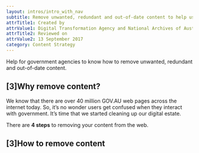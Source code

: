 ```yaml
---
layout: intros/intro_with_nav
subtitle: Remove unwanted, redundant and out-of-date content to help users find what they need.
attrTitle1: Created by
attrValue1: Digital Transformation Agency and National Archives of Australia
attrTitle2: Reviewed on
attrValue2: 13 September 2017
category: Content Strategy
---
```


Help for government agencies to know how to remove unwanted, redundant and out-of-date content. 

## [3]Why remove content?

We know that there are over 40 million GOV.AU web pages across the internet today. So, it’s no wonder users get confused when they interact with government. It’s time that we started cleaning up our digital estate.

There are **4 steps** to removing your content from the web.

## [3]How to remove content
